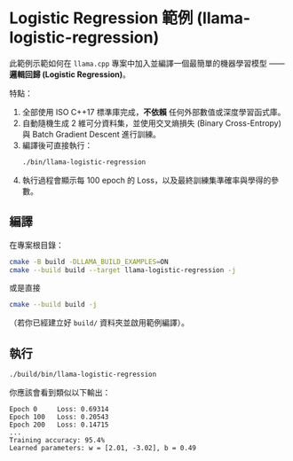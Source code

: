 # Logistic Regression 範例 (llama-logistic-regression)

此範例示範如何在 `llama.cpp` 專案中加入並編譯一個最簡單的機器學習模型 —— **邏輯回歸 (Logistic Regression)**。

特點：
1. 全部使用 ISO C++17 標準庫完成，**不依賴** 任何外部數值或深度學習函式庫。
2. 自動隨機生成 2 維可分資料集，並使用交叉熵損失 (Binary Cross-Entropy) 與 Batch Gradient Descent 進行訓練。
3. 編譯後可直接執行：
   ```bash
   ./bin/llama-logistic-regression
   ```
4. 執行過程會顯示每 100 epoch 的 Loss，以及最終訓練集準確率與學得的參數。

## 編譯

在專案根目錄：
```bash
cmake -B build -DLLAMA_BUILD_EXAMPLES=ON
cmake --build build --target llama-logistic-regression -j
```

或是直接
```bash
cmake --build build -j
```
（若你已經建立好 `build/` 資料夾並啟用範例編譯）。

## 執行

```bash
./build/bin/llama-logistic-regression
```

你應該會看到類似以下輸出：
```
Epoch 0     Loss: 0.69314
Epoch 100   Loss: 0.20543
Epoch 200   Loss: 0.14715
...
Training accuracy: 95.4%
Learned parameters: w = [2.01, -3.02], b = 0.49
``` 